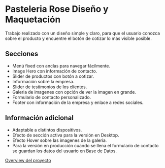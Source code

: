 # Pasteleria Rose Diseño y Maquetación

Trabajo realizado con un diseño simple y claro, para que el usuario conozca sobre el producto y encuentre el botón de cotizar lo más visible posible.

## Secciones

 - Menú fixed con anclas para navegar fácilmente.
 - Image Hero con información de contacto.
 - Slider de productos con botón a cotizar.
 - Información sobre la empresa.
 - Slider de testimonios de los clientes.
 - Galeria de imagenes con opción de ver la imagen en grande.
 - Formulario de contacto personalizado.
 - Footer con información de la empresa y enlace a redes sociales.
 
## Información adicional

- Adaptable a distintos dispositivos.
- Efecto de sección activa para la versión en Desktop.
- Efecto Hover sobre las imagenes de la galeria.
- Para la versión en producción cuando se llena el formulario de contacto se guardan los datos del usuario en Base de Datos.
 
[Overview del proyecto](https://edyjoel.github.io/pasteleriarouse/)
